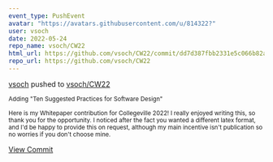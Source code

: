```yaml
---
event_type: PushEvent
avatar: "https://avatars.githubusercontent.com/u/814322?"
user: vsoch
date: 2022-05-24
repo_name: vsoch/CW22
html_url: https://github.com/vsoch/CW22/commit/dd7d387fbb2331e5c066b82a332f6dee4f3e87ac
repo_url: https://github.com/vsoch/CW22
---
```


<a href='https://github.com/vsoch' target='_blank'>vsoch</a> pushed to <a href='https://github.com/vsoch/CW22' target='_blank'>vsoch/CW22</a>

<small>Adding "Ten Suggested Practices for Software Design"

Here is my Whitepaper contribution for Collegeville 2022! I really enjoyed writing this, so thank you for the opportunity. I noticed after the fact you wanted a different latex format, and I'd be happy to provide this on request, although my main incentive isn't publication so no worries if you don't choose mine.</small>

<a href='https://github.com/vsoch/CW22/commit/dd7d387fbb2331e5c066b82a332f6dee4f3e87ac' target='_blank'>View Commit</a>